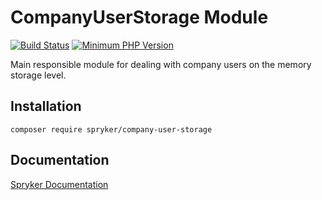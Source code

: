 # CompanyUserStorage Module
[![Build Status](https://travis-ci.org/spryker/company-user-storage.svg)](https://travis-ci.org/spryker/company-user-storage)
[![Minimum PHP Version](https://img.shields.io/badge/php-%3E%3D%207.2-8892BF.svg)](https://php.net/)

Main responsible module for dealing with company users on the memory storage level.

## Installation

```
composer require spryker/company-user-storage
```

## Documentation

[Spryker Documentation](https://academy.spryker.com/developing_with_spryker/module_guide/modules.html)
